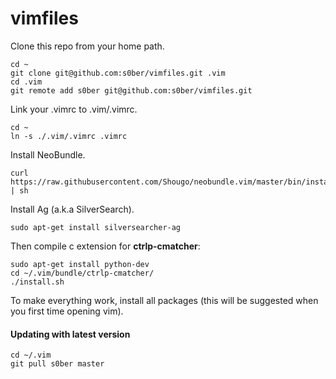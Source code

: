 vimfiles
========

Clone this repo from your home path.

```
cd ~
git clone git@github.com:s0ber/vimfiles.git .vim
cd .vim
git remote add s0ber git@github.com:s0ber/vimfiles.git
```

Link your .vimrc to .vim/.vimrc.

```
cd ~
ln -s ./.vim/.vimrc .vimrc
```

Install NeoBundle.

```
curl https://raw.githubusercontent.com/Shougo/neobundle.vim/master/bin/install.sh | sh
```

Install Ag (a.k.a SilverSearch).

```
sudo apt-get install silversearcher-ag
```

Then compile c extension for **ctrlp-cmatcher**:

```
sudo apt-get install python-dev
cd ~/.vim/bundle/ctrlp-cmatcher/
./install.sh
```

To make everything work, install all packages (this will be suggested when you first time opening vim).

#### Updating with latest version

```
cd ~/.vim
git pull s0ber master
```
